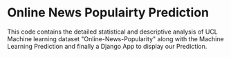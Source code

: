 # Online News Populairty Prediction
This code contains the detailed statistical and descriptive analysis of UCL Machine learning dataset "Online-News-Popularity" along with the Machine Learning Prediction and finally a Django App to display our Prediction.
